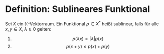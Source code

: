 # Definition: Sublineares Funktional
Sei $X$ ein $\mathbb  K$-Vektorraum. Ein Funktional $p\in X^*$ heißt sublinear, falls für alle $x,y\in X, \ \lambda \ge 0$ gelten: 
1. $$p(\lambda x) =  \left| \lambda  \right|   p(x)$$ 
2. $$p(x+y) \le p(x) +p(y)$$
